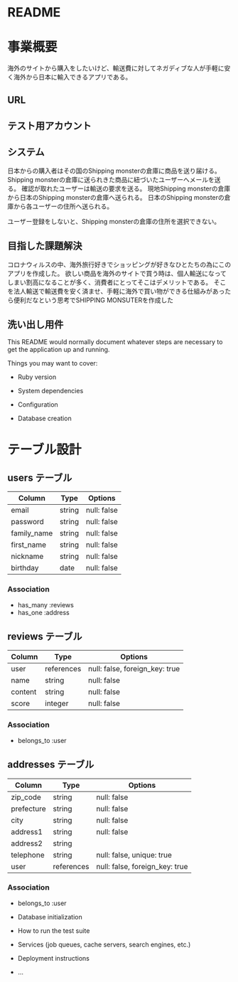 # README

# 事業概要
海外のサイトから購入をしたいけど、輸送費に対してネガディブな人が手軽に安く海外から日本に輸入できるアプリである。

## URL

## テスト用アカウント

## システム
日本からの購入者はその国のShipping monsterの倉庫に商品を送り届ける。
Shipping monsterの倉庫に送られきた商品に紐づいたユーザーへメールを送る。
確認が取れたユーザーは輸送の要求を送る。
現地Shipping monsterの倉庫から日本のShipping monsterの倉庫へ送られる。
日本のShipping monsterの倉庫から各ユーザーの住所へ送られる。

ユーザー登録をしないと、Shipping monsterの倉庫の住所を選択できない。

## 目指した課題解決
コロナウィルスの中、海外旅行好きでショッピングが好きなひとたちの為にこのアプリを作成した。
欲しい商品を海外のサイトで買う時は、個人輸送になってしまい割高になることが多く、消費者にとってそこはデメリットである。
そこを法人輸送で輸送費を安く済ませ、手軽に海外で買い物ができる仕組みがあったら便利だなという思考でSHIPPING MONSUTERを作成した

## 洗い出し用件



This README would normally document whatever steps are necessary to get the
application up and running.

Things you may want to cover:

* Ruby version

* System dependencies

* Configuration

* Database creation
# テーブル設計

## users テーブル

| Column          | Type   | Options                      |
| --------------- | ------ | ---------------------------- |
| email           | string | null: false                  |
| password        | string | null: false                  |
| family_name     | string | null: false                  |
| first_name      | string | null: false                  |
| nickname        | string | null: false                  |
| birthday        | date   | null: false                  |
### Association

- has_many :reviews
- has_one :address


## reviews テーブル

| Column         | Type       | Options                        |
| -------------- | ---------- | ------------------------------ |
| user           | references | null: false, foreign_key: true |
| name           | string     | null: false                    |
| content        | string     | null: false                    |
| score          | integer    | null: false                    |
### Association

- belongs_to :user

## addresses テーブル

| Column         | Type       | Options                        |
| -------------- | ---------- | ------------------------------ |
| zip_code       | string     | null: false                    |
| prefecture     | string     | null: false                    |
| city           | string     | null: false                    |
| address1       | string     | null: false                    |
| address2       | string     |                                |
| telephone      | string     | null: false, unique: true      |
| user           | references | null: false, foreign_key: true |
### Association

- belongs_to :user


* Database initialization

* How to run the test suite

* Services (job queues, cache servers, search engines, etc.)

* Deployment instructions

* ...
